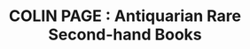 ---
title: "COLIN PAGE : Antiquarian Rare Second-hand Books"
url: /horsham/colin-page-antiquarian-rare-second-hand-books/
shop: books
---